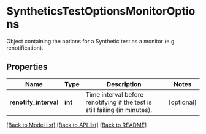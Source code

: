 # SyntheticsTestOptionsMonitorOptions

Object containing the options for a Synthetic test as a monitor (e.g. renotification).
## Properties
Name | Type | Description | Notes
------------ | ------------- | ------------- | -------------
**renotify_interval** | **int** | Time interval before renotifying if the test is still failing (in minutes). | [optional] 

[[Back to Model list]](README.md#documentation-for-models) [[Back to API list]](README.md#documentation-for-api-endpoints) [[Back to README]](README.md)


